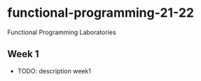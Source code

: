 # functional-programming-21-22
Functional Programming Laboratories

## Week 1

- TODO: description week1
